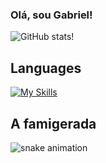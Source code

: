 ###                                                                   Olá, sou Gabriel!
![GitHub stats](https://github-readme-stats.vercel.app/api?username=GabrielBBarros&show_icons=true&theme=cobalt)!

## Languages
[![My Skills](https://skillicons.dev/icons?i=py,js,html,css,mysql,php,java,react)](https://skillicons.dev)

## A famigerada
![snake animation](https://github.com/GabrielBBarros/GabrielBBarros/blob/output/github-contribution-grid-snake-dark.svg)
